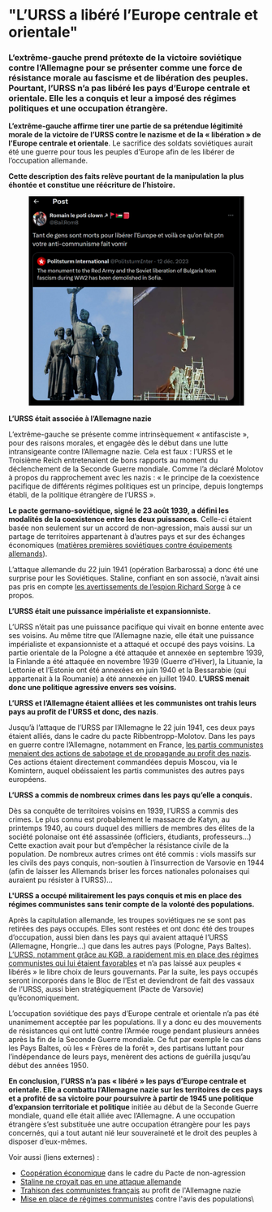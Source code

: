 # "L’URSS a libéré l’Europe centrale et orientale"

### L’extrême-gauche prend prétexte de la victoire soviétique contre l’Allemagne pour se présenter comme une force de résistance morale au fascisme et de libération des peuples. Pourtant, l’URSS n’a pas libéré les pays d’Europe centrale et orientale. Elle les a conquis et leur a imposé des régimes politiques et une occupation étrangère.

**L’extrême-gauche affirme tirer une partie de sa prétendue légitimité morale de la victoire de l’URSS contre le nazisme et de la « libération » de l’Europe centrale et orientale**. Le sacrifice des soldats soviétiques aurait été une guerre pour tous les peuples d’Europe afin de les libérer de l’occupation allemande.

**Cette description des faits relève pourtant de la manipulation la plus éhontée et constitue une réécriture de l’histoire.**

<figure><img src="../.gitbook/assets/image (10) (1).png" alt=""><figcaption></figcaption></figure>

**L’URSS était associée à l’Allemagne nazie**

L’extrême-gauche se présente comme intrinsèquement « antifasciste », pour des raisons morales, et engagée dès le début dans une lutte intransigeante contre l’Allemagne nazie. Cela est faux : l’URSS et le Troisième Reich entretenaient de bons rapports au moment du déclenchement de la Seconde Guerre mondiale. Comme l’a déclaré Molotov à propos du rapprochement avec les nazis : « le principe de la coexistence pacifique de différents régimes politiques est un principe, depuis longtemps établi, de la politique étrangère de l’URSS ».

**Le pacte germano-soviétique, signé le 23 août 1939, a défini les modalités de la coexistence entre les deux puissances**. Celle-ci étaient basée non seulement sur un accord de non-agression, mais aussi sur un partage de territoires appartenant à d’autres pays et sur des échanges économiques ([matières premières soviétiques contre équipements allemands](https://wszystkoconajwazniejsze.pl/pepites/le-23-aout-1939-signature-du-pacte-germano-sovietique/)).

L’attaque allemande du 22 juin 1941 (opération Barbarossa) a donc été une surprise pour les Soviétiques. Staline, confiant en son associé, n’avait ainsi pas pris en compte [les avertissements de l’espion Richard Sorge](https://www.lepoint.fr/monde/richard-sorge-l-espion-que-staline-n-a-pas-cru-11-10-2020-2395835_24.php#11) à ce propos.

**L’URSS était une puissance impérialiste et expansionniste.**

L’URSS n’était pas une puissance pacifique qui vivait en bonne entente avec ses voisins. Au même titre que l’Allemagne nazie, elle était une puissance impérialiste et expansionniste et a attaqué et occupé des pays voisins. La partie orientale de la Pologne a été attaquée et annexée en septembre 1939, la Finlande a été attaquée en novembre 1939 (Guerre d’Hiver), la Lituanie, la Lettonie et l’Estonie ont été annexées en juin 1940 et la Bessarabie (qui appartenait à la Roumanie) a été annexée en juillet 1940. **L’URSS menait donc une politique agressive envers ses voisins.**

**L’URSS et l’Allemagne étaient alliées et les communistes ont trahis leurs pays au profit de l'URSS et donc, des nazis**.

Jusqu’à l’attaque de l’URSS par l’Allemagne le 22 juin 1941, ces deux pays étaient alliés, dans le cadre du pacte Ribbentropp-Molotov. Dans les pays en guerre contre l’Allemagne, notamment en France, [les partis communistes menaient des actions de sabotage et de propagande au profit des nazis](https://lincorrect.org/daniel-riolo-ian-brossat-sevillia/). Ces actions étaient directement commandées depuis Moscou, via le Komintern, auquel obéissaient les partis communistes des autres pays européens.

**L’URSS a commis de nombreux crimes dans les pays qu’elle a conquis.**

Dès sa conquête de territoires voisins en 1939, l’URSS a commis des crimes. Le plus connu est probablement le massacre de Katyn, au printemps 1940, au cours duquel des milliers de membres des élites de la société polonaise ont été assassinée (officiers, étudiants, professeurs…) Cette exaction avait pour but d’empêcher la résistance civile de la population. De nombreux autres crimes ont été commis : viols massifs sur les civils des pays conquis, non-soutien à l’insurrection de Varsovie en 1944 (afin de laisser les Allemands briser les forces nationales polonaises qui auraient pu résister à l’URSS)…

**L'URSS a occupé militairement les pays conquis et mis en place des régimes communistes sans tenir compte de la volonté des populations.**

Après la capitulation allemande, les troupes soviétiques ne se sont pas retirées des pays occupés. Elles sont restées et ont donc été des troupes d’occupation, aussi bien dans les pays qui avaient attaqué l’URSS (Allemagne, Hongrie…) que dans les autres pays (Pologne, Pays Baltes). [L’URSS, notamment grâce au KGB, a rapidement mis en place des régimes communistes qui lui étaient favorables](https://www.gallimard.fr/catalogue/rideau-de-fer/9782070464890) et n’a pas laissé aux peuples « libérés » le libre choix de leurs gouvernants. Par la suite, les pays occupés seront incorporés dans le Bloc de l’Est et deviendront de fait des vassaux de l’URSS, aussi bien stratégiquement (Pacte de Varsovie) qu’économiquement.

L’occupation soviétique des pays d’Europe centrale et orientale n’a pas été unanimement acceptée par les populations. Il y a donc eu des mouvements de résistances qui ont lutté contre l’Armée rouge pendant plusieurs années après la fin de la Seconde Guerre mondiale. Ce fut par exemple le cas dans les Pays Baltes, où les « Frères de la forêt », des partisans luttant pour l’indépendance de leurs pays, menèrent des actions de guérilla jusqu’au début des années 1950.

&#x20;**En conclusion, l’URSS n’a pas « libéré » les pays d’Europe centrale et orientale. Elle a combattu l’Allemagne nazie sur les territoires de ces pays et a profité de sa victoire pour poursuivre à partir de 1945 une politique d’expansion territoriale et politique** initiée au début de la Seconde Guerre mondiale, quand elle était alliée avec l’Allemagne. A une occupation étrangère s’est substituée une autre occupation étrangère pour les pays concernés, qui a tout autant nié leur souveraineté et le droit des peuples à disposer d’eux-mêmes.



Voir aussi (liens externes) :

* [Coopération économique](https://wszystkoconajwazniejsze.pl/pepites/le-23-aout-1939-signature-du-pacte-germano-sovietique/) dans le cadre du Pacte de non-agression
* [Staline ne croyait pas en une attaque allemande](https://www.lepoint.fr/monde/richard-sorge-l-espion-que-staline-n-a-pas-cru-11-10-2020-2395835_24.php#11)
* [Trahison des communistes français](https://lincorrect.org/daniel-riolo-ian-brossat-sevillia/) au profit de l'Allemagne nazie
* [Mise en place de régimes communistes](https://www.gallimard.fr/catalogue/rideau-de-fer/9782070464890) contre l'avis des populations\

